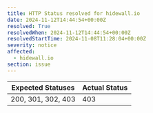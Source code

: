 ```yaml
---
title: HTTP Status resolved for hidewall.io
date: 2024-11-12T14:44:54+00:00Z
resolved: True
resolvedWhen: 2024-11-12T14:44:54+00:00Z
resolvedStartTime: 2024-11-08T11:28:04+00:00Z
severity: notice
affected:
  - hidewall.io
section: issue
---
```


| Expected Statuses | Actual Status  |
|-------------------|----------------|
| 200, 301, 302, 403 | 403 |
